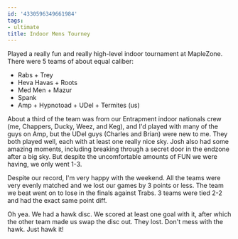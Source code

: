 ```yaml
---
id: '4330596349661984'
tags:
- ultimate
title: Indoor Mens Tourney
---
```


Played a really fun and really high-level indoor tournament at MapleZone. There were 5 teams of about equal caliber:

- Rabs + Trey
- Heva Havas + Roots
- Med Men + Mazur
- Spank
- Amp + Hypnotoad + UDel + Termites (us)

About a third of the team was from our Entrapment indoor nationals crew (me, Chappers, Ducky, Weez, and Keg), and I'd played with many of the guys on Amp, but the UDel guys (Charles and Brian) were new to me. They both played well, each with at least one really nice sky. Josh also had some amazing moments, including breaking through a secret door in the endzone after a big sky. But despite the uncomfortable amounts of FUN we were having, we only went 1-3. 

Despite our record, I'm very happy with the weekend. All the teams were very evenly matched and we lost our games by 3 points or less. The team we beat went on to lose in the finals against Trabs. 3 teams were tied 2-2 and had the exact same point diff. 

Oh yea. We had a hawk disc. We scored at least one goal with it, after which the other team made us swap the disc out. They lost. Don't mess with the hawk. Just hawk it!
